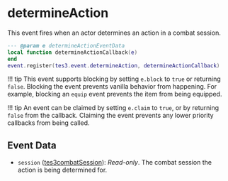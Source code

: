 # determineAction

This event fires when an actor determines an action in a combat session.

```lua
--- @param e determineActionEventData
local function determineActionCallback(e)
end
event.register(tes3.event.determineAction, determineActionCallback)
```

!!! tip
	This event supports blocking by setting `e.block` to `true` or returning `false`. Blocking the event prevents vanilla behavior from happening. For example, blocking an `equip` event prevents the item from being equipped.

!!! tip
	An event can be claimed by setting `e.claim` to `true`, or by returning `false` from the callback. Claiming the event prevents any lower priority callbacks from being called.

## Event Data

* `session` ([tes3combatSession](../../types/tes3combatSession)): *Read-only*. The combat session the action is being determined for.

